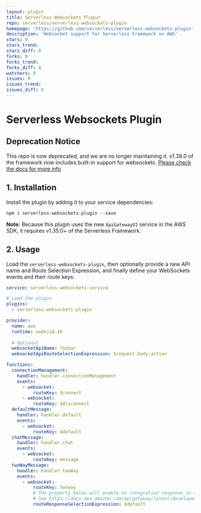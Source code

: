```yaml
---
layout: plugin
title: Serverless Websockets Plugin
repo: serverless/serverless-websockets-plugin
homepage: 'https://github.com/serverless/serverless-websockets-plugin'
description: 'Websocket support for Serverless Framework on AWS'
stars: 0
stars_trend: 
stars_diff: 0
forks: 0
forks_trend: 
forks_diff: 0
watchers: 0
issues: 0
issues_trend: 
issues_diff: 0
---
```



# Serverless Websockets Plugin

## Deprecation Notice
This repo is now deprecated, and we are no longer maintaining it. v1.38.0 of the framework now includes built-in support for websockets. [Please check the docs for more info](https://serverless.com/framework/docs/providers/aws/events/websocket/)

## 1. Installation
Install the plugin by adding it to your service dependencies:
```
npm i serverless-websockets-plugin --save
```

**Note:** Because this plugin uses the new `ApiGatewayV2` service in the AWS SDK, it requires v1.35.0+ of the Serverless Framework.

## 2. Usage
Load the `serverless-websockets-plugin`, then optionally provide a new API name and Route Selection Expression, and finally define your WebSockets events and their route keys:
```yml
service: serverless-websockets-service

# Load the plugin
plugins:
  - serverless-websockets-plugin

provider:
  name: aws
  runtime: nodejs8.10
  
  # Optional
  websocketApiName: foobar
  websocketApiRouteSelectionExpression: $request.body.action

functions:
  connectionManagement:
    handler: handler.connectionManagement
    events:
      - websocket:
          routeKey: $connect
      - websocket:
          routeKey: $disconnect
  defaultMessage:
    handler: handler.default
    events:
      - websocket:
          routeKey: $default
  chatMessage:
    handler: handler.chat
    events:
      - websocket:
          routeKey: message
  twoWayMessage:
    handler: handler.twoWay
    events:
      - websocket:
          routeKey: twoway
          # The property below will enable an integration response in the API Gateway.
          # See https://docs.aws.amazon.com/apigateway/latest/developerguide/apigateway-websocket-api-route-response.html
          routeResponseSelectionExpression: $default
```
